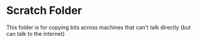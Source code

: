 # Scratch Folder

This folder is for copying bits across machines that can't talk directly (but can talk to the internet)
